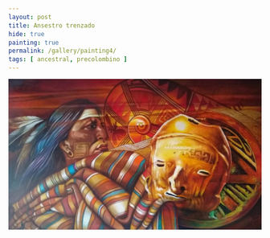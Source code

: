 ```yaml
---
layout: post
title: Ansestro trenzado
hide: true
painting: true
permalink: /gallery/painting4/
tags: [ ancestral, precolombino ]
---
```


![Ansestro trenzado](/assets/img/paintings/drawing_4.jpeg)
